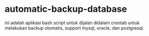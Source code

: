 # automatic-backup-database
ini adalah aplikasi bash script untuk dijalan didalam crontab untuk melakukan backup otomatis, support mysql, oracle, dan postgresql. 
